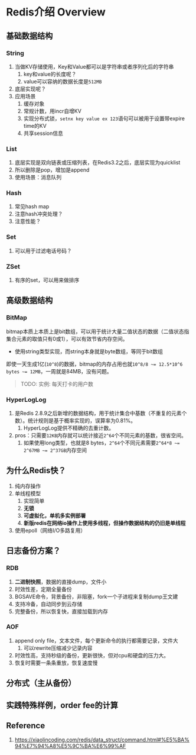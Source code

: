 # Redis介绍 Overview

## 基础数据结构

### String

1. 当做KV存储使用，Key和Value都可以是字符串或者序列化后的字符串
   1. key和value的长度呢？
   1. value可以容纳的数据长度是`512MB`
2. 底层实现呢？
3. 应用场景
   1. 缓存对象
   2. 常规计数，用incr自增KV
   3. 实现分布式锁，`setnx key value ex 123`语句可以被用于设置带expire time的KV
   4. 共享session信息


### List

1. 底层实现是双向链表或压缩列表，在Redis3.2之后，底层实现为quicklist
2. 所以删除是pop，增加是append
3. 使用场景：消息队列

### Hash

1. 常见hash map
2. 注意hash冲突处理？
3. 注意性能？

### Set

1. 可以用于过滤电话号码？

### ZSet

1. 有序的set，可以用来做排序

## 高级数据结构

### BitMap

bitmap本质上本质上是bit数组，可以用于统计大量二值状态的数据（二值状态指集合元素的取值只有0或1），可以有效节省内存空间。

- 使用string类型实现，而string本身就是byte数组，等同于bit数组

即使一天生成1亿(`10^8`)的数据，bitmap的内存占用也就`10^8/8 ~= 12.5*10^6 bytes ~= 12MB`，一周就是84MB，没有问题。

> TODO: 实例: 每天打卡的用户数

### HyperLogLog

1. 是Redis 2.8.9之后新增的数据结构，用于统计集合中基数（不重复的元素个数）。统计规则是基于概率实现的，误算率为0.81%。
   1. HyperLogLog提供不精确的去重计数。
2. pros：只需要`12KB`内存就可以统计接近`2^64`个不同元素的基数，很省空间。
   1. 如果使用long类型，也就是8 bytes，`2^64`个不同元素需要`2^64*8 ~= 2^67MB ~= 2^37GB`内存空间

## 为什么Redis快？

1. 纯内存操作
2. 单线程模型
   1. 实现简单
   2. **无锁**
   3. **可虚拟化，单机多实例部署**
   4. **新版redis在网络io操作上使用多线程，但操作数据结构的仍旧是单线程**
3. 使用epoll（网络I/O多路复用）

## 日志备份方案？

### RDB

1. **二进制快照**，数据的直接dump，文件小
2. 时效性差，定期全量备份
3. BGSAVE命令，背景备份，非阻塞，fork一个子进程来复制dump王文建
4. 支持冷备，自动同步到云存储 
5. 完整备份，所以恢复快，直接加载到内存

### AOF

1. append only file，文本文件，每个更新命令的执行都需要记录，文件大
   1. 可以rewrite压缩减少记录内容
2. 时效性高，支持秒级的备份，更新很快，但对cpu和硬盘的压力大。
3. 恢复时需要一条条重放，恢复速度慢

## 分布式（主从备份）

## 实践特殊样例，order fee的计算

## Reference

1. https://xiaolincoding.com/redis/data_struct/command.html#%E5%BA%94%E7%94%A8%E5%9C%BA%E6%99%AF


